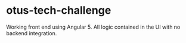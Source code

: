 # otus-tech-challenge
Working front end using Angular 5. All logic contained in the UI with no backend integration.